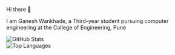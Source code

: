 Hi there 👋

I am Ganesh Wankhade, a Third-year student pursuing computer engineering at the College of Engineering, Pune 

![GitHub Stats](https://github-readme-stats.vercel.app/api?username=ganeshwankhade&theme=radical)                    
![Top Languages](https://github-readme-stats.vercel.app/api/top-langs/?username=ganeshwankhade&theme=radical)


